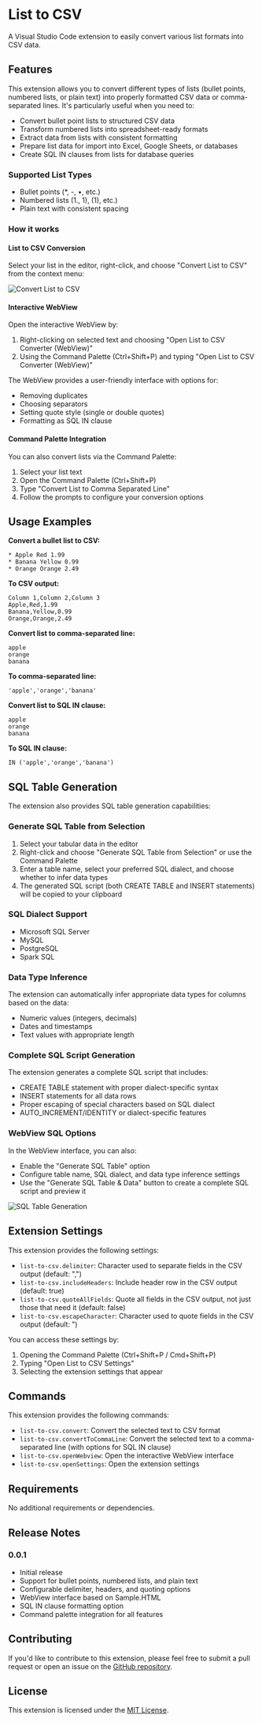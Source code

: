 # List to CSV

A Visual Studio Code extension to easily convert various list formats into CSV data.

## Features

This extension allows you to convert different types of lists (bullet points, numbered lists, or plain text) into properly formatted CSV data or comma-separated lines. It's particularly useful when you need to:

- Convert bullet point lists to structured CSV data
- Transform numbered lists into spreadsheet-ready formats
- Extract data from lists with consistent formatting
- Prepare list data for import into Excel, Google Sheets, or databases
- Create SQL IN clauses from lists for database queries

### Supported List Types

- Bullet points (*, -, •, etc.)
- Numbered lists (1., 1), (1), etc.)
- Plain text with consistent spacing

### How it works

#### List to CSV Conversion

Select your list in the editor, right-click, and choose "Convert List to CSV" from the context menu:

![Convert List to CSV](https://raw.githubusercontent.com/yourusername/list-to-csv/main/images/demo.gif)

#### Interactive WebView

Open the interactive WebView by:

1. Right-clicking on selected text and choosing "Open List to CSV Converter (WebView)"
2. Using the Command Palette (Ctrl+Shift+P) and typing "Open List to CSV Converter (WebView)"

The WebView provides a user-friendly interface with options for:
- Removing duplicates
- Choosing separators
- Setting quote style (single or double quotes)
- Formatting as SQL IN clause

#### Command Palette Integration

You can also convert lists via the Command Palette:

1. Select your list text
2. Open the Command Palette (Ctrl+Shift+P)
3. Type "Convert List to Comma Separated Line"
4. Follow the prompts to configure your conversion options

## Usage Examples

**Convert a bullet list to CSV:**

```
* Apple Red 1.99
* Banana Yellow 0.99
* Orange Orange 2.49
```

**To CSV output:**
```
Column 1,Column 2,Column 3
Apple,Red,1.99
Banana,Yellow,0.99
Orange,Orange,2.49
```

**Convert list to comma-separated line:**

```
apple
orange
banana
```

**To comma-separated line:**
```
'apple','orange','banana'
```

**Convert list to SQL IN clause:**

```
apple
orange
banana
```

**To SQL IN clause:**
```
IN ('apple','orange','banana')
```

## SQL Table Generation

The extension also provides SQL table generation capabilities:

### Generate SQL Table from Selection

1. Select your tabular data in the editor 
2. Right-click and choose "Generate SQL Table from Selection" or use the Command Palette
3. Enter a table name, select your preferred SQL dialect, and choose whether to infer data types
4. The generated SQL script (both CREATE TABLE and INSERT statements) will be copied to your clipboard

### SQL Dialect Support

- Microsoft SQL Server
- MySQL
- PostgreSQL
- Spark SQL

### Data Type Inference

The extension can automatically infer appropriate data types for columns based on the data:
- Numeric values (integers, decimals)
- Dates and timestamps
- Text values with appropriate length

### Complete SQL Script Generation

The extension generates a complete SQL script that includes:
- CREATE TABLE statement with proper dialect-specific syntax
- INSERT statements for all data rows
- Proper escaping of special characters based on SQL dialect
- AUTO_INCREMENT/IDENTITY or dialect-specific features

### WebView SQL Options

In the WebView interface, you can also:
- Enable the "Generate SQL Table" option
- Configure table name, SQL dialect, and data type inference settings
- Use the "Generate SQL Table & Data" button to create a complete SQL script and preview it

![SQL Table Generation](https://raw.githubusercontent.com/yourusername/list-to-csv/main/images/sql-table-demo.gif)

## Extension Settings

This extension provides the following settings:

* `list-to-csv.delimiter`: Character used to separate fields in the CSV output (default: ",")
* `list-to-csv.includeHeaders`: Include header row in the CSV output (default: true)
* `list-to-csv.quoteAllFields`: Quote all fields in the CSV output, not just those that need it (default: false)
* `list-to-csv.escapeCharacter`: Character used to quote fields in the CSV output (default: ")

You can access these settings by:
1. Opening the Command Palette (Ctrl+Shift+P / Cmd+Shift+P)
2. Typing "Open List to CSV Settings"
3. Selecting the extension settings that appear

## Commands

This extension provides the following commands:

* `list-to-csv.convert`: Convert the selected text to CSV format
* `list-to-csv.convertToCommaLine`: Convert the selected text to a comma-separated line (with options for SQL IN clause)
* `list-to-csv.openWebview`: Open the interactive WebView interface
* `list-to-csv.openSettings`: Open the extension settings

## Requirements

No additional requirements or dependencies.

## Release Notes

### 0.0.1

- Initial release
- Support for bullet points, numbered lists, and plain text
- Configurable delimiter, headers, and quoting options
- WebView interface based on Sample.HTML
- SQL IN clause formatting option
- Command palette integration for all features

## Contributing

If you'd like to contribute to this extension, please feel free to submit a pull request or open an issue on the [GitHub repository](https://github.com/yourusername/list-to-csv).

## License

This extension is licensed under the [MIT License](LICENSE).
